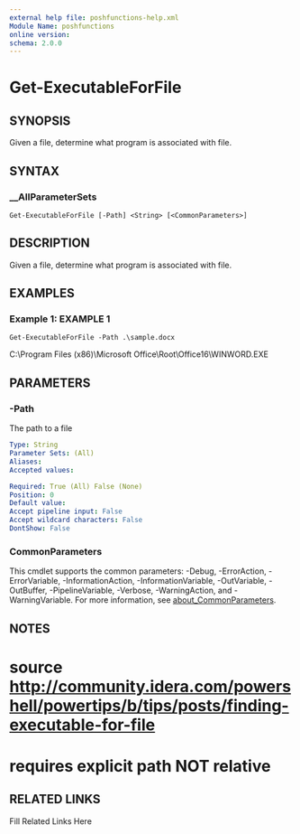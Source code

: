 ```yaml
---
external help file: poshfunctions-help.xml
Module Name: poshfunctions
online version: 
schema: 2.0.0
---
```


# Get-ExecutableForFile

## SYNOPSIS

Given a file, determine what program is associated with file.

## SYNTAX

### __AllParameterSets

```
Get-ExecutableForFile [-Path] <String> [<CommonParameters>]
```

## DESCRIPTION

Given a file, determine what program is associated with file.


## EXAMPLES

### Example 1: EXAMPLE 1

```
Get-ExecutableForFile -Path .\sample.docx
```

C:\Program Files (x86)\Microsoft Office\Root\Office16\WINWORD.EXE






## PARAMETERS

### -Path

The path to a file

```yaml
Type: String
Parameter Sets: (All)
Aliases: 
Accepted values: 

Required: True (All) False (None)
Position: 0
Default value: 
Accept pipeline input: False
Accept wildcard characters: False
DontShow: False
```


### CommonParameters

This cmdlet supports the common parameters: -Debug, -ErrorAction, -ErrorVariable, -InformationAction, -InformationVariable, -OutVariable, -OutBuffer, -PipelineVariable, -Verbose, -WarningAction, and -WarningVariable. For more information, see [about_CommonParameters](http://go.microsoft.com/fwlink/?LinkID=113216).

## NOTES

# source http://community.idera.com/powershell/powertips/b/tips/posts/finding-executable-for-file
# requires explicit path NOT relative


## RELATED LINKS

Fill Related Links Here

